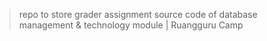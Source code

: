 > repo to store grader assignment source code of database management & technology module | Ruangguru Camp
